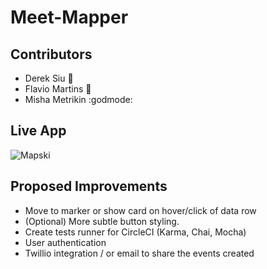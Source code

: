 # Meet-Mapper

## Contributors
- Derek Siu :dragon:
- Flavio Martins :japanese_ogre:
- Misha Metrikin :godmode:

## Live App
![Mapski](https://thumbs.gfycat.com/VioletWhirlwindAlbacoretuna-size_restricted.gif)

## Proposed Improvements

- Move to marker or show card on hover/click of data row
- (Optional) More subtle button styling.
- Create tests runner for CircleCI (Karma, Chai, Mocha)
- User authentication 
- Twillio integration / or email to share the events created
